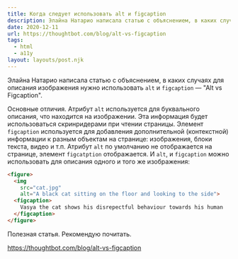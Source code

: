 ```yaml
---
title: Когда следует использовать alt и figcaption
description: Элайна Натарио написала статью с объяснением, в каких случаях для описания изображения нужно использовать alt и figcaption
date: 2020-12-11
url: https://thoughtbot.com/blog/alt-vs-figcaption
tags:
  - html
  - a11y
layout: layouts/post.njk
---
```

Элайна Натарио написала статью с объяснением, в каких случаях для описания изображения нужно использовать `alt` и `figcaption` — "Alt vs Figcaption".

Основные отличия. Атрибут `alt` используется для буквального описания, что находится на изображении. Эта информация будет использоваться скринридерами при чтении страницы. Элемент `figcaption` используется для добавления дополнительной (контекстной) информации к разным объектам на странице: изображения, блоки текста, видео и т.п. Атрибут `alt` по умолчанию не отображается на странице, элемент `figcatption` отображается. И `alt`, и `figcaption` можно использовать для описания одного и того же изображения:

```html
<figure>
  <img
    src="cat.jpg"
    alt="A black cat sitting on the floor and looking to the side">
  <figcaption>
    Vasya the cat shows his disrepectful behaviour towards his human
  </figcaption>
</figure>
```

Полезная статья. Рекомендую почитать.

https://thoughtbot.com/blog/alt-vs-figcaption
